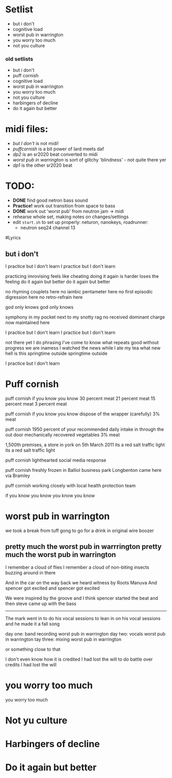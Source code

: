 

# Setlist

- but i don't
- cognitive load
- worst pub in warrington
- you worry too much
- not you culture



### old setlists
- but i don't
- puff cornish
- cognitive load
- worst pub in warrington
- you worry too much
- not you culture
- harbingers of decline
- do it again but better



# midi files:

- *but I don't* is not midi!
- *puffcornish* is a bit power of lard meets daf
- *dp2* is an sr2020 beat converted to midi
- *worst pub in warrington* is sort of glitchy 'blindness' - not quite there yer
- *dp1* is the other sr2020 beat


# TODO:

- **DONE** find good netron bass sound
- **Practice!** work out transition from space to bass
- **DONE** work out 'worst pub' from neutron jam -> midi
- rehearse whole set, making notes on changes/settings
- edit `start.sh` to set up properly: neturon, nanokeys, roadrunner:
	- neutron seq24 channel 13
	

#Lyrics

## but i don't

I practice
but I don't learn
I practice
but I don't learn

practicing imrovising
feels like cheating
doing it again is harder
loses the feeling
do it again but better
do it again but better

no rhyming couplets here
no iambic pentameter here
no first episodic digression here
no retro-refrain here

god only knows
god only knows

symphony in my pocket
next to my snotty rag
no received dominant charge now maintained here


I practice
but I don't learn
I practice
but I don't learn 

not there yet
I do phrasing
I've come to know what repeats good
without progress
we are inamess
I watched the news while I ate my tea
what new hell is this
springtime outside
springtime outside

I practice
but I don't learn


# Puff cornish

puff cornish
if you know you know
30 percent meat
21 percent meat
15 percent meat
3 percent meat

puff cornish
if you know you know
dispose of the wrapper (carefully)
3% meat

puff cornish 
1950 percent of your recommended daily intake
in through the out door
mechanically recovered vegetables
3% meat


1,500th premises, a store in york on 5th March 2011
its a red salt traffic light
its a red salt traffic light

puff cornish
lighthearted social media response

puff cornish
freshly frozen 
in Balliol business park
Longbenton
came here via Bramley

puff cornish
working closely with local health protection team 

if you know you know you know you know




# worst pub in warrington

we took a break
from tuff gong
to go for a drink 
in original wire boozer

pretty much 
the worst pub in warrrington
pretty much
the worst pub in warrington
---

I remember
a cloud of flies
I remember
a cloud of non-biting insects
buzzing around
in there

And in the car
on the way back 
we heard witness
by Roots Manuva
And spencer got excited
and spencer got excited

We were inspired
by the groove
and I think spencer started the beat
and then steve came up with the bass

---

The mark went in
to do his vocal sessions
to lean in on his vocal sessions
and he made it
a fall song

day one: 
band recording
worst pub in warrington
day two: vocals
worst pub in warrington
tay three: mixing
worst pub in warrington

or something close to that

I don't even know 
how it is credited
I had lost the will 
to do battle over credits
I had lost the will


# you worry too much

you worry
too much

# Not yu culture


# Harbingers of decline


# Do it again but better



